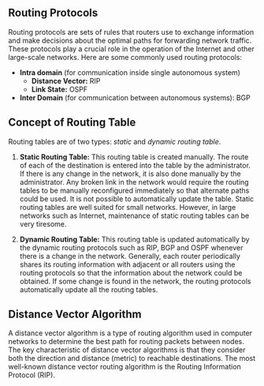 ## Routing Protocols
Routing protocols are sets of rules that routers use to exchange information and make decisions about the optimal paths for forwarding network traffic. These protocols play a crucial role in the operation of the Internet and other large-scale networks. Here are some commonly used routing protocols:

- **Intra domain** (for communication inside single autonomous system)
  - **Distance Vector:** RIP
  - **Link State:** OSPF
- **Inter Domain** (for communication between autonomous systems): BGP


## Concept of Routing Table
Routing tables are of two types: _static_ and _dynamic routing table_.

1. **Static Routing Table:** This routing table is created manually. The route of each of the destination is entered into the table by the administrator. If there is any change in the network, it is also done manually by the administrator. Any broken link in the network would require the routing tables to be manually reconfigured immediately so that alternate paths could be used. It is not possible to automatically update the table. Static routing tables are well suited for small networks. However, in large networks such as Internet, maintenance of static routing tables can be very tiresome.

2. **Dynamic Routing Table:** This routing table is updated automatically by the dynamic routing protocols such as RIP, BGP and OSPF whenever there is a change in the network. Generally, each router periodically shares its routing information with adjacent or all routers using the routing protocols so that the information about the network could be obtained. If some change is found in the network, the routing protocols automatically update all the routing tables.


## Distance Vector Algorithm
A distance vector algorithm is a type of routing algorithm used in computer networks to determine the best path for routing packets between nodes. The key characteristic of distance vector algorithms is that they consider both the direction and distance (metric) to reachable destinations. The most well-known distance vector routing algorithm is the Routing Information Protocol (RIP).




